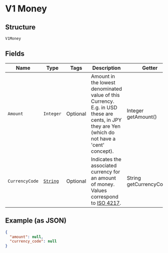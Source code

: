 
# V1 Money

## Structure

`V1Money`

## Fields

| Name | Type | Tags | Description | Getter |
|  --- | --- | --- | --- | --- |
| `Amount` | `Integer` | Optional | Amount in the lowest denominated value of this Currency. E.g. in USD<br>these are cents, in JPY they are Yen (which do not have a 'cent' concept). | Integer getAmount() |
| `CurrencyCode` | [`String`](../../doc/models/currency.md) | Optional | Indicates the associated currency for an amount of money. Values correspond<br>to [ISO 4217](https://wikipedia.org/wiki/ISO_4217). | String getCurrencyCode() |

## Example (as JSON)

```json
{
  "amount": null,
  "currency_code": null
}
```

